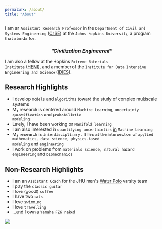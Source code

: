 ```yaml
---
permalink: /about/
title: "About"
---
```



I am an <code>Assistant Research Professor</code> in the  <code>Department of Civil and Systems Engineering</code> (<a href="https://engineering.jhu.edu/case/" target="_blank">CaSE</a>) at the <code>Johns Hopkins University</code>, a program  that stands for:

### <center><i>"Civilization Engineered"</i></center>


I am also a fellow at the Hopkins <code>Extreme Materials Institute</code> (<a href="https://hemi.jhu.edu">HEMI</a>), and a member of the <code>Institute for Data Intensive Engineering and Science</code> (<a href="https://idies.jhu.edu">IDIES</a>). 


## Research Highlights

* I develop <code>models</code> and <code>algorithms</code> toward the study of complex multiscale systems
* My research is centered around  <code>Machine Learning</code>, <code>uncertainty quantification</code>  and <code>probabilistic modeling</code>
* Lately, I have been working on <code>Manifold learning</code>
* I am also interested in <code>quantifying uncertainties</code> <u>in</u> <code>Machine Learning</code>
* My research is <code>interdisciplinary.</code> It lies at the intersection of <code>applied mathematics, data science, physics-based modeling</code> and <code>engineering</code>
* I work on problems from <code>materials science, natural hazard engineering</code> and <code>biomechanics</code>


## Non-Research Highlights

*  I am an <code>Assistant Coach</code> for the JHU men's <a href="https://hopkinssports.com/sports/mens-water-polo" target="_blank">Water Polo</a> varsity team
* I play the <code>classic guitar</code>
* I love (good!) <code>coffee</code>
* I have two <code>cats</code>
* I love <code>swimming</code>
* I love <code>travelling</code>
* ...and I own a <code>Yamaha FZ6 naked</code>


<img src="{{ site.url }}{{ site.baseurl }}/assets/images/image2.png"/>

